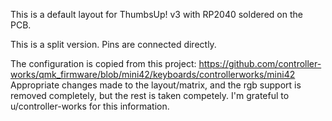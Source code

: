 This is a default layout for ThumbsUp! v3 with RP2040 soldered on the PCB.

This is a split version.
Pins are connected directly.



The configuration is copied from this project:
https://github.com/controller-works/qmk_firmware/blob/mini42/keyboards/controllerworks/mini42
Appropriate changes made to the layout/matrix, and the rgb support is removed completely, but the rest is taken competely.
I'm grateful to u/controller-works for this information.